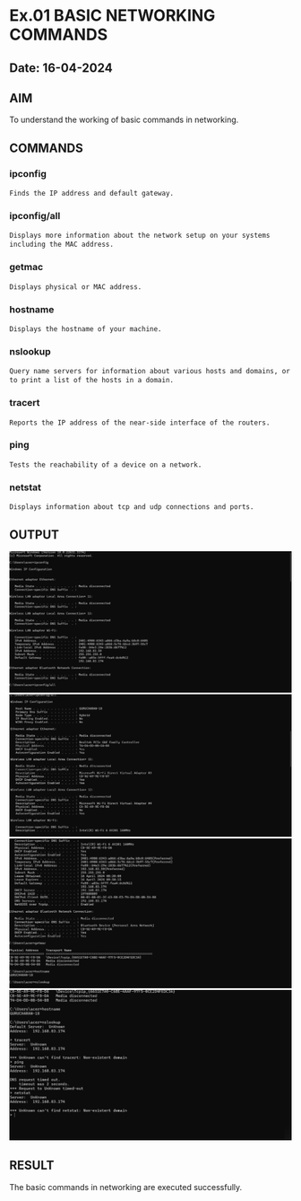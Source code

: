 # Ex.01 BASIC NETWORKING COMMANDS
## Date: 16-04-2024
## AIM
  To understand the working of basic commands in networking.

## COMMANDS
### ipconfig
    Finds the IP address and default gateway.
    
### ipconfig/all
    Displays more information about the network setup on your systems including the MAC address.

### getmac
    Displays physical or MAC address.

### hostname
    Displays the hostname of your machine.
    
### nslookup
    Query name servers for information about various hosts and domains, or to print a list of the hosts in a domain.
    
### tracert
    Reports the IP address of the near-side interface of the routers.

### ping
    Tests the reachability of a device on a network. 

### netstat
    Displays information about tcp and udp connections and ports.

## OUTPUT
![alt text](<Screenshot 2024-04-16 090929.png>)
![alt text](<Screenshot 2024-04-16 090949.png>)
![alt text](<Screenshot 2024-04-16 091047.png>)
![alt text](<Screenshot 2024-04-16 091107.png>)

## RESULT
  The basic commands in networking are executed successfully.
